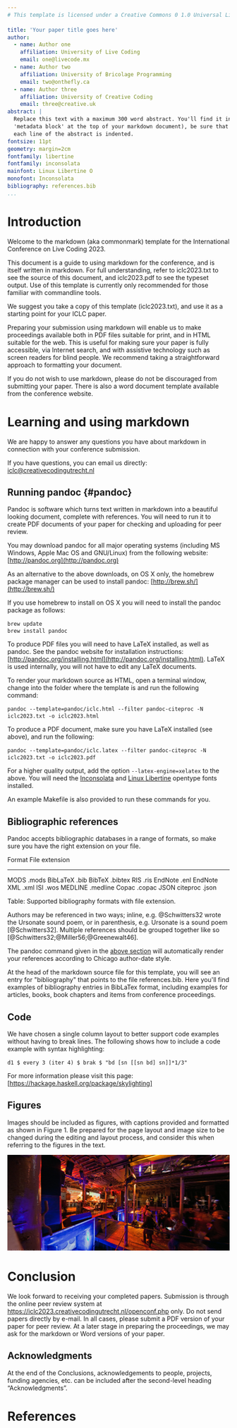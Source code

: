 ```yaml
---
# This template is licensed under a Creative Commons 0 1.0 Universal License (CC0 1.0). Public Domain Dedication.

title: 'Your paper title goes here'
author:
  - name: Author one
    affiliation: University of Live Coding
    email: one@livecode.mx
  - name: Author two
    affiliation: University of Bricolage Programming
    email: two@onthefly.ca
  - name: Author three
    affiliation: University of Creative Coding
    email: three@creative.uk
abstract: |
  Replace this text with a maximum 300 word abstract. You'll find it in the
  'metadata block' at the top of your markdown document), be sure that
  each line of the abstract is indented.
fontsize: 11pt
geometry: margin=2cm
fontfamily: libertine
fontfamily: inconsolata
mainfont: Linux Libertine O
monofont: Inconsolata
bibliography: references.bib
...
```


# Introduction

Welcome to the markdown (aka commonmark) template for the
International Conference on Live Coding 2023.

This document is a guide to using markdown for the conference, and is
itself written in markdown. For full understanding, refer to
iclc2023.txt to see the source of this document, and iclc2023.pdf to
see the typeset output. Use of this template is currently only
recommended for those familiar with commandline tools.

We suggest you take a copy of this template (iclc2023.txt), and use it
as a starting point for your ICLC paper.

Preparing your submission using markdown will enable us to make proceedings
available both in PDF files suitable for print, and in HTML suitable
for the web. This is useful for making sure your paper is fully
accessible, via Internet search, and with assistive technology such as
screen readers for blind people. We recommend taking a straightforward approach to
formatting your document.

If you do not wish to use markdown, please do not be discouraged from
submitting your paper. There is also a word document template
available from the conference website.

# Learning and using markdown

We are happy to answer any questions you have about markdown in connection with your
conference submission.

If you have questions, you can email us directly:
  [iclc@creativecodingutrecht.nl](mailto:iclc@creativecodingutrecht.nl)

## Running pandoc {#pandoc}

Pandoc is software which turns text written in markdown into a
beautiful looking document, complete with references. You will need to
run it to create PDF documents of your paper for checking and
uploading for peer review.

You may download pandoc for all major operating systems (including MS
Windows, Apple Mac OS and GNU/Linux) from the following website:
[http://pandoc.org](http://pandoc.org)

As an alternative to the above downloads, on OS X only, the homebrew
package manager can be used to install pandoc: [http://brew.sh/](http://brew.sh/)

If you use homebrew to install on OS X you will need to install the pandoc package as follows:
```
brew update
brew install pandoc
```

To produce PDF files you will need to have LaTeX installed, as well as
pandoc. See the pandoc website for installation instructions:
[http://pandoc.org/installing.html](http://pandoc.org/installing.html). LaTeX
is used internally, you will not have to edit any LaTeX documents.

To render your markdown source as HTML, open a terminal window, change
into the folder where the template is and run the following command:

~~~~ {.bash}
pandoc --template=pandoc/iclc.html --filter pandoc-citeproc -N iclc2023.txt -o iclc2023.html
~~~~

To produce a PDF document, make sure you have LaTeX installed (see
above), and run the following:

~~~~ {.bash}
pandoc --template=pandoc/iclc.latex --filter pandoc-citeproc -N iclc2023.txt -o iclc2023.pdf
~~~~

For a higher quality output, add the option `--latex-engine=xelatex`
to the above. You will need the [Inconsolata](http://levien.com/type/myfonts/inconsolata.html) and [Linux Libertine](http://www.linuxlibertine.org/index.php?id=91&L=1) opentype fonts installed.

An example Makefile is also provided to run these commands for you.

## Bibliographic references

Pandoc accepts bibliographic databases in a range of formats, so make
sure you have the right extension on your file.

  Format            File extension
  ------------      --------------
  MODS              .mods
  BibLaTeX          .bib
  BibTeX            .bibtex
  RIS               .ris
  EndNote           .enl
  EndNote XML       .xml
  ISI               .wos
  MEDLINE           .medline
  Copac             .copac
  JSON citeproc     .json

Table: Supported bibliography formats with file extension.

Authors may be referenced in two ways; inline, e.g. @Schwitters32
wrote the Ursonate sound poem, or in parenthesis, e.g. Ursonate is a
sound poem [@Schwitters32]. Multiple references should be grouped
together like so [@Schwitters32;@Miller56;@Greenewalt46].

The pandoc command given in the [above section](#pandoc) will automatically
render your references according to Chicago author-date style.

At the head of the markdown source file for this template, you will see an entry
for "bibliography" that points to the file references.bib. Here you'll find
examples of bibliography entries in BibLaTex format, including examples for
articles, books, book chapters and items from conference proceedings.

## Code

We have chosen a single column layout to better support code examples
without having to break lines. The following shows how to include a
code example with syntax highlighting:

~~~~ {.haskell}
d1 $ every 3 (iter 4) $ brak $ "bd [sn [[sn bd] sn]]*1/3"
~~~~

For more information please visit this page:
[https://hackage.haskell.org/package/skylighting]

## Figures

Images should be included as figures, with captions provided and
formatted as shown in Figure 1. Be prepared for the page layout and
image size to be changed during the editing and layout process, and
consider this when referring to the figures in the text.

![*A descriptive caption should be given for all figures, understandable without reference to the rest of the article.*](images/pomeroy.jpg)

# Conclusion

We look forward to receiving your completed papers. Submission is through the
online peer review system at https://iclc2023.creativecodingutrecht.nl/openconf.php only. 
Do not send papers directly by e-mail. In all cases, please submit a PDF version of 
your paper for peer review. At a later stage in preparing the proceedings, we may ask 
for the markdown or Word versions of your paper.

## Acknowledgments

At the end of the Conclusions, acknowledgements to people, projects, funding
agencies, etc. can be included after the second-level heading “Acknowledgments”.


# References

